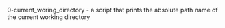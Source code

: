 0-current_woring_directory - a script that prints the absolute path name of the current working directory

